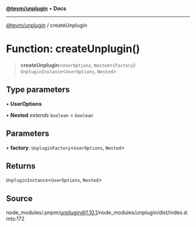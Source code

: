 [**@tevm/unplugin**](../README.md) • **Docs**

***

[@tevm/unplugin](../globals.md) / createUnplugin

# Function: createUnplugin()

> **createUnplugin**\<`UserOptions`, `Nested`\>(`factory`): `UnpluginInstance`\<`UserOptions`, `Nested`\>

## Type parameters

• **UserOptions**

• **Nested** *extends* `boolean` = `boolean`

## Parameters

• **factory**: `UnpluginFactory`\<`UserOptions`, `Nested`\>

## Returns

`UnpluginInstance`\<`UserOptions`, `Nested`\>

## Source

node\_modules/.pnpm/unplugin@1.10.1/node\_modules/unplugin/dist/index.d.mts:172
